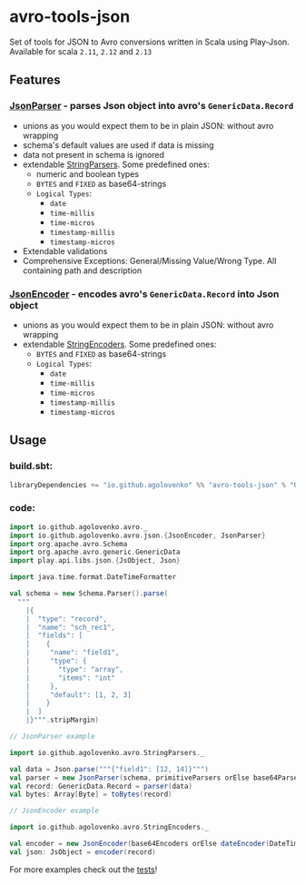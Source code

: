 # avro-tools-json

Set of tools for JSON to Avro conversions written in Scala using Play-Json. Available for scala `2.11`, `2.12`
and `2.13`

## Features

### [JsonParser](src/main/scala/io/github/agolovenko/avro/json/JsonParser.scala) - parses Json object into avro's `GenericData.Record`

* unions as you would expect them to be in plain JSON: without avro wrapping
* schema's default values are used if data is missing
* data not present in schema is ignored
* extendable [StringParsers](../core/src/main/scala/io/github/agolovenko/avro/StringParsers.scala). Some predefined
  ones:
    * numeric and boolean types
    * `BYTES` and `FIXED` as base64-strings
    * `Logical Types`:
        * `date`
        * `time-millis`
        * `time-micros`
        * `timestamp-millis`
        * `timestamp-micros`
* Extendable validations
* Comprehensive Exceptions: General/Missing Value/Wrong Type. All containing path and description

### [JsonEncoder](src/main/scala/io/github/agolovenko/avro/json/JsonEncoder.scala) - encodes avro's `GenericData.Record` into Json object

* unions as you would expect them to be in plain JSON: without avro wrapping
* extendable [StringEncoders](../core/src/main/scala/io/github/agolovenko/avro/StringEncoders.scala). Some predefined
  ones:
    * `BYTES` and `FIXED` as base64-strings
    * `Logical Types`:
        * `date`
        * `time-millis`
        * `time-micros`
        * `timestamp-millis`
        * `timestamp-micros`

## Usage

### build.sbt:

```sbt
libraryDependencies += "io.github.agolovenko" %% "avro-tools-json" % "0.5.1"
```

### code:

```scala
import io.github.agolovenko.avro._
import io.github.agolovenko.avro.json.{JsonEncoder, JsonParser}
import org.apache.avro.Schema
import org.apache.avro.generic.GenericData
import play.api.libs.json.{JsObject, Json}

import java.time.format.DateTimeFormatter

val schema = new Schema.Parser().parse(
  """
    |{
    |  "type": "record",
    |  "name": "sch_rec1",
    |  "fields": [
    |    {
    |     "name": "field1", 
    |     "type": {
    |       "type": "array",
    |       "items": "int"
    |     },
    |     "default": [1, 2, 3]
    |    }
    |  ]
    |}""".stripMargin)

// JsonParser example

import io.github.agolovenko.avro.StringParsers._

val data = Json.parse("""{"field1": [12, 14]}""")
val parser = new JsonParser(schema, primitiveParsers orElse base64Parsers)
val record: GenericData.Record = parser(data)
val bytes: Array[Byte] = toBytes(record)

// JsonEncoder example

import io.github.agolovenko.avro.StringEncoders._

val encoder = new JsonEncoder(base64Encoders orElse dateEncoder(DateTimeFormatter.ISO_DATE))
val json: JsObject = encoder(record)
```

For more examples check out the [tests](src/test/scala/io/github/agolovenko/avro/json)!
